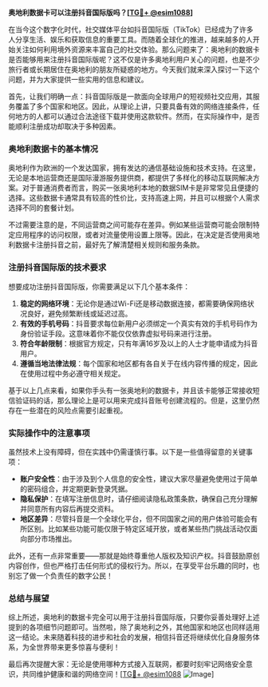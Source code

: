 **奥地利数据卡可以注册抖音国际版吗？[[TG💪+ @esim1088](https://t.me/s/esim1088)]**

在当今这个数字化时代，社交媒体平台如抖音国际版（TikTok）已经成为了许多人分享生活、娱乐和获取信息的重要工具。而随着全球化的推进，越来越多的人开始关注如何利用境外资源来丰富自己的社交体验。那么问题来了：奥地利的数据卡是否能够用来注册抖音国际版呢？这不仅是许多奥地利用户关心的问题，也是不少旅行者或长期居住在奥地利的朋友所疑惑的地方。今天我们就来深入探讨一下这个问题，并为大家提供一些实用的信息和建议。

首先，让我们明确一点：抖音国际版是一款面向全球用户的短视频社交应用，其服务覆盖了多个国家和地区。因此，从理论上讲，只要具备有效的网络连接条件，任何地方的人都可以通过合法途径下载并使用这款软件。然而，在实际操作中，是否能顺利注册成功却取决于多种因素。

### 奥地利数据卡的基本情况

奥地利作为欧洲的一个发达国家，拥有发达的通信基础设施和技术支持。在这里，无论是本地运营商还是国际漫游服务提供商，都提供了多样化的移动互联网解决方案。对于普通消费者而言，购买一张奥地利本地的数据SIM卡是非常常见且便捷的选择。这些数据卡通常具有较高的性价比，支持高速上网，并且可以根据个人需求选择不同的套餐计划。

不过需要注意的是，不同运营商之间可能存在差异。例如某些运营商可能会限制特定应用程序的访问权限，或者对流量使用设置上限等。因此，在决定是否使用奥地利数据卡注册抖音之前，最好先了解清楚相关规则和服务条款。

### 注册抖音国际版的技术要求

想要成功注册抖音国际版，你需要满足以下几个基本条件：

1. **稳定的网络环境**：无论你是通过Wi-Fi还是移动数据连接，都需要确保网络状况良好，避免频繁断线或延迟过高。
2. **有效的手机号码**：抖音要求每位新用户必须绑定一个真实有效的手机号码作为身份验证手段。这意味着你不能仅仅依靠虚拟号码来进行注册。
3. **符合年龄限制**：根据官方规定，只有年满16岁及以上的人士才能申请成为抖音用户。
4. **遵循当地法律法规**：每个国家和地区都有各自关于在线内容传播的规定，因此在使用过程中务必遵守相关规定。

基于以上几点来看，如果你手头有一张奥地利的数据卡，并且该卡能够正常接收短信验证码的话，那么理论上是可以用来完成抖音账号创建流程的。但是，这里仍然存在一些潜在的风险点需要引起重视。

### 实际操作中的注意事项

虽然技术上没有障碍，但在实践中仍需谨慎行事。以下是一些值得留意的关键事项：

- **账户安全性**：由于涉及到个人信息的安全性，建议大家尽量避免使用过于简单的密码组合，并定期更新登录凭据。
- **隐私保护**：在填写注册信息时，请仔细阅读隐私政策条款，确保自己充分理解并同意所有内容后再提交资料。
- **地区差异**：尽管抖音是一个全球化平台，但不同国家之间的用户体验可能会有所区别。比如某些功能可能仅限于特定区域开放，或者某些热门挑战活动仅面向部分市场推出。

此外，还有一点非常重要——那就是始终尊重他人版权及知识产权。抖音鼓励原创内容创作，但也严格打击任何形式的侵权行为。所以，在享受平台乐趣的同时，也别忘了做一个负责任的数字公民！

### 总结与展望

综上所述，奥地利的数据卡完全可以用于注册抖音国际版，只要你妥善处理好上述提到的各项细节问题即可。当然啦，除了奥地利之外，其他国家和地区也同样适用这一结论。未来随着科技的进步和社会的发展，相信抖音还将继续优化自身服务体系，为全世界带来更多惊喜与便利！

最后再次提醒大家：无论是使用哪种方式接入互联网，都要时刻牢记网络安全意识，共同维护健康和谐的网络空间！[[TG💪+ @esim1088](https://t.me/s/esim1088) ![Image](https://i.postimg.cc/4NQfJmqS/Snipaste-2025-05-13-00-14-12.png)]